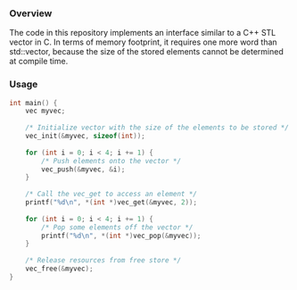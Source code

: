 ### Overview
The code in this repository implements an interface similar to a C++ STL vector in C. In terms of memory footprint, it requires one more word than std::vector, because the size of the stored elements cannot be determined at compile time.

### Usage
``` c
int main() {
    vec myvec;
    
    /* Initialize vector with the size of the elements to be stored */
    vec_init(&myvec, sizeof(int));
    
    for (int i = 0; i < 4; i += 1) {
        /* Push elements onto the vector */
        vec_push(&myvec, &i);
    }
    
    /* Call the vec_get to access an element */
    printf("%d\n", *(int *)vec_get(&myvec, 2));
    
    for (int i = 0; i < 4; i += 1) {
        /* Pop some elements off the vector */
        printf("%d\n", *(int *)vec_pop(&myvec));
    }
    
    /* Release resources from free store */
    vec_free(&myvec);
}
```
